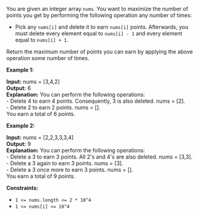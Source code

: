 You are given an integer array `nums`. You want to maximize the number of points you get by performing the following operation any number of times:

- Pick any `nums[i]` and delete it to earn `nums[i]` points. Afterwards, you must delete every element equal to `nums[i] - 1` and every element equal to `nums[i] + 1`.

Return the maximum number of points you can earn by applying the above operation some number of times.

<b>Example 1:</b> <br>

<b>Input:</b> nums = [3,4,2] <br>
<b>Output:</b> 6 <br>
<b>Explanation:</b> You can perform the following operations: <br>
\- Delete 4 to earn 4 points. Consequently, 3 is also deleted. nums = [2]. <br>
\- Delete 2 to earn 2 points. nums = []. <br>
You earn a total of 6 points. <br>

<b>Example 2:</b> <br>

<b>Input:</b> nums = [2,2,3,3,3,4] <br>
<b>Output:</b> 9 <br>
<b>Explanation:</b> You can perform the following operations: <br>
\- Delete a 3 to earn 3 points. All 2's and 4's are also deleted. nums = [3,3]. <br>
\- Delete a 3 again to earn 3 points. nums = [3]. <br>
\- Delete a 3 once more to earn 3 points. nums = []. <br>
You earn a total of 9 points.
 
<b>Constraints:</b>

- `1 <= nums.length <= 2 * 10^4` <br>
- `1 <= nums[i] <= 10^4`